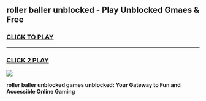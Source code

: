 
## roller baller unblocked - Play Unblocked Gmaes & Free
<h3>
<a href="https://news.freeplayer.one?title=roller_baller_unblocked&ref=16F">CLICK TO PLAY</a></h3>
<hr>

<h3>
<a href="https://news.freeplayer.one?title=roller_baller_unblocked&ref=16F">CLICK 2 PLAY</a>
  
</h3>

<a href="https://news.freeplayer.one?title=roller_baller_unblocked&ref=16F/"><img src="https://clearcache.store/games.png"></a>


**roller baller unblocked games unblocked: Your Gateway to Fun and Accessible Online Gaming**
